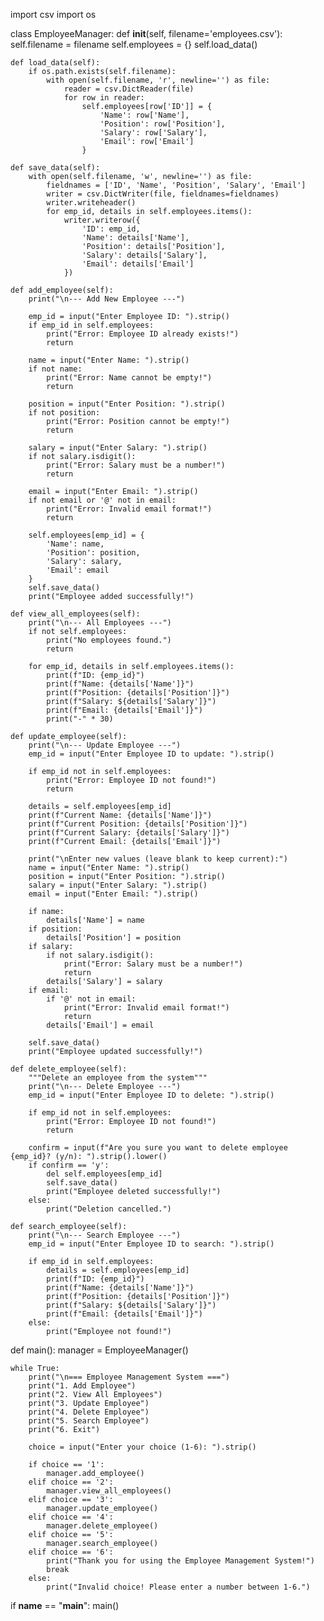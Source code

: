import csv
import os

class EmployeeManager:
    def __init__(self, filename='employees.csv'):
        self.filename = filename
        self.employees = {}
        self.load_data()
    
    def load_data(self):
        if os.path.exists(self.filename):
            with open(self.filename, 'r', newline='') as file:
                reader = csv.DictReader(file)
                for row in reader:
                    self.employees[row['ID']] = {
                        'Name': row['Name'],
                        'Position': row['Position'],
                        'Salary': row['Salary'],
                        'Email': row['Email']
                    }
    
    def save_data(self):
        with open(self.filename, 'w', newline='') as file:
            fieldnames = ['ID', 'Name', 'Position', 'Salary', 'Email']
            writer = csv.DictWriter(file, fieldnames=fieldnames)
            writer.writeheader()
            for emp_id, details in self.employees.items():
                writer.writerow({
                    'ID': emp_id,
                    'Name': details['Name'],
                    'Position': details['Position'],
                    'Salary': details['Salary'],
                    'Email': details['Email']
                })
    
    def add_employee(self):
        print("\n--- Add New Employee ---")
        
        emp_id = input("Enter Employee ID: ").strip()
        if emp_id in self.employees:
            print("Error: Employee ID already exists!")
            return
        
        name = input("Enter Name: ").strip()
        if not name:
            print("Error: Name cannot be empty!")
            return
        
        position = input("Enter Position: ").strip()
        if not position:
            print("Error: Position cannot be empty!")
            return
        
        salary = input("Enter Salary: ").strip()
        if not salary.isdigit():
            print("Error: Salary must be a number!")
            return
        
        email = input("Enter Email: ").strip()
        if not email or '@' not in email:
            print("Error: Invalid email format!")
            return
        
        self.employees[emp_id] = {
            'Name': name,
            'Position': position,
            'Salary': salary,
            'Email': email
        }
        self.save_data()
        print("Employee added successfully!")
    
    def view_all_employees(self):
        print("\n--- All Employees ---")
        if not self.employees:
            print("No employees found.")
            return
        
        for emp_id, details in self.employees.items():
            print(f"ID: {emp_id}")
            print(f"Name: {details['Name']}")
            print(f"Position: {details['Position']}")
            print(f"Salary: ${details['Salary']}")
            print(f"Email: {details['Email']}")
            print("-" * 30)
    
    def update_employee(self):
        print("\n--- Update Employee ---")
        emp_id = input("Enter Employee ID to update: ").strip()
        
        if emp_id not in self.employees:
            print("Error: Employee ID not found!")
            return
    
        details = self.employees[emp_id]
        print(f"Current Name: {details['Name']}")
        print(f"Current Position: {details['Position']}")
        print(f"Current Salary: {details['Salary']}")
        print(f"Current Email: {details['Email']}")
        
        print("\nEnter new values (leave blank to keep current):")
        name = input("Enter Name: ").strip()
        position = input("Enter Position: ").strip()
        salary = input("Enter Salary: ").strip()
        email = input("Enter Email: ").strip()
        
        if name:
            details['Name'] = name
        if position:
            details['Position'] = position
        if salary:
            if not salary.isdigit():
                print("Error: Salary must be a number!")
                return
            details['Salary'] = salary
        if email:
            if '@' not in email:
                print("Error: Invalid email format!")
                return
            details['Email'] = email
        
        self.save_data()
        print("Employee updated successfully!")
    
    def delete_employee(self):
        """Delete an employee from the system"""
        print("\n--- Delete Employee ---")
        emp_id = input("Enter Employee ID to delete: ").strip()
        
        if emp_id not in self.employees:
            print("Error: Employee ID not found!")
            return
        
        confirm = input(f"Are you sure you want to delete employee {emp_id}? (y/n): ").strip().lower()
        if confirm == 'y':
            del self.employees[emp_id]
            self.save_data()
            print("Employee deleted successfully!")
        else:
            print("Deletion cancelled.")
    
    def search_employee(self):
        print("\n--- Search Employee ---")
        emp_id = input("Enter Employee ID to search: ").strip()
        
        if emp_id in self.employees:
            details = self.employees[emp_id]
            print(f"ID: {emp_id}")
            print(f"Name: {details['Name']}")
            print(f"Position: {details['Position']}")
            print(f"Salary: ${details['Salary']}")
            print(f"Email: {details['Email']}")
        else:
            print("Employee not found!")

def main():
    manager = EmployeeManager()
    
    while True:
        print("\n=== Employee Management System ===")
        print("1. Add Employee")
        print("2. View All Employees")
        print("3. Update Employee")
        print("4. Delete Employee")
        print("5. Search Employee")
        print("6. Exit")
        
        choice = input("Enter your choice (1-6): ").strip()
        
        if choice == '1':
            manager.add_employee()
        elif choice == '2':
            manager.view_all_employees()
        elif choice == '3':
            manager.update_employee()
        elif choice == '4':
            manager.delete_employee()
        elif choice == '5':
            manager.search_employee()
        elif choice == '6':
            print("Thank you for using the Employee Management System!")
            break
        else:
            print("Invalid choice! Please enter a number between 1-6.")

if __name__ == "__main__":
    main()
